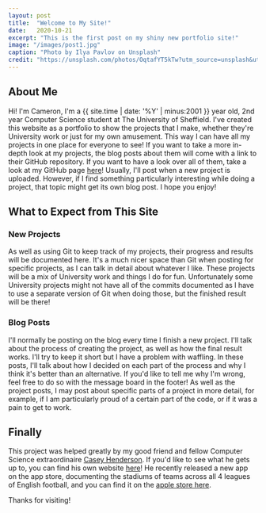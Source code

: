 ```yaml
---
layout: post
title:  "Welcome to My Site!"
date:   2020-10-21
excerpt: "This is the first post on my shiny new portfolio site!"
image: "/images/post1.jpg"
caption: "Photo by Ilya Pavlov on Unsplash"
credit: "https://unsplash.com/photos/OqtafYT5kTw?utm_source=unsplash&utm_medium=referral&utm_content=creditShareLink"
---
```


## About Me
Hi! I'm Cameron, I'm a {{ site.time | date: '%Y' | minus:2001 }} year old, 2nd year Computer Science student at The University of Sheffield. I've created this website as a portfolio to show the projects that I make, whether they're University work or just for my own amusement. This way I can have all my projects in one place for everyone to see! If you want to take a more in-depth look at my projects, the blog posts about them will come with a link to their GitHub repository. If you want to have a look over all of them, take a look at my GitHub page [here](https://github.com/Cameron-Leech-Thomson)!
Usually, I'll post when a new project is uploaded. However, if I find something particularly interesting while doing a project, that topic might get its own blog post. I hope you enjoy!

## What to Expect from This Site
### New Projects
As well as using Git to keep track of my projects, their progress and results will be documented here. It's a much nicer space than Git when posting for specific projects, as I can talk in detail about whatever I like. These projects will be a mix of University work and things I do for fun. Unfortunately some University projects might not have all of the commits documented as I have to use a separate version of Git when doing those, but the finished result will be there!

### Blog Posts
I'll normally be posting on the blog every time I finish a new project. I'll talk about the process of creating the project, as well as how the final result works. I'll try to keep it short but I have a problem with waffling. In these posts, I'll talk about how I decided on each part of the process and why I think it's better than an alternative. If you'd like to tell me why I'm wrong, feel free to do so with the message board in the footer! As well as the project posts, I may post about specific parts of a project in more detail, for example, if I am particularly proud of a certain part of the code, or if it was a pain to get to work.

## Finally
This project was helped greatly by my good friend and fellow Computer Science extraordinaire [Casey Henderson](https://caseyhenderson.github.io). If you'd like to see what he gets up to, you can find his own website [here](https://caseyhenderson.github.io)! He recently released a new app on the app store, documenting the stadiums of teams across all 4 leagues of English football, and you can find it on the [apple store here](https://apps.apple.com/gb/app/stadiums/id1522026145). 

Thanks for visiting!

